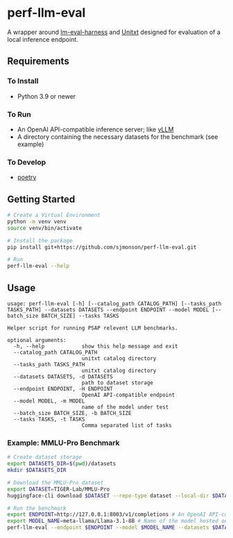 # perf-llm-eval

A wrapper around [lm-eval-harness](https://github.com/EleutherAI/lm-evaluation-harness) and [Unitxt](https://github.com/IBM/unitxt) designed for evaluation of a local inference endpoint.

## Requirements

### To Install

- Python 3.9 or newer

### To Run

- An OpenAI API-compatible inference server; like [vLLM](https://github.com/vllm-project/vllm)
- A directory containing the necessary datasets for the benchmark (see example)

### To Develop

- [poetry](https://python-poetry.org/docs/#installation)

## Getting Started

``` sh
# Create a Virtual Environment
python -m venv venv
source venv/bin/activate

# Install the package
pip install git+https://github.com/sjmonson/perf-llm-eval.git

# Run
perf-llm-eval --help
```

## Usage

```
usage: perf-llm-eval [-h] [--catalog_path CATALOG_PATH] [--tasks_path TASKS_PATH] --datasets DATASETS --endpoint ENDPOINT --model MODEL [--batch_size BATCH_SIZE] --tasks TASKS

Helper script for running PSAP relevent LLM benchmarks.

optional arguments:
  -h, --help            show this help message and exit
  --catalog_path CATALOG_PATH
                        unitxt catalog directory
  --tasks_path TASKS_PATH
                        unitxt catalog directory
  --datasets DATASETS, -d DATASETS
                        path to dataset storage
  --endpoint ENDPOINT, -H ENDPOINT
                        OpenAI API-compatible endpoint
  --model MODEL, -m MODEL
                        name of the model under test
  --batch_size BATCH_SIZE, -b BATCH_SIZE
  --tasks TASKS, -t TASKS
                        Comma separated list of tasks
```

### Example: MMLU-Pro Benchmark

``` sh
# Create dataset storage
export DATASETS_DIR=$(pwd)/datasets
mkdir $DATASETS_DIR

# Download the MMLU-Pro dataset
export DATASET=TIGER-Lab/MMLU-Pro
huggingface-cli download $DATASET --repo-type dataset --local-dir $DATASETS_DIR/$DATASET

# Run the benchmark
export ENDPOINT=http://127.0.0.1:8003/v1/completions # An OpenAI API-compatable completions endpoint
export MODEL_NAME=meta-llama/Llama-3.1-8B # Name of the model hosted on the inference server
perf-llm-eval --endpoint $ENDPOINT --model $MODEL_NAME --datasets $DATASET_DIR --tasks mmlu_pro_all
```
